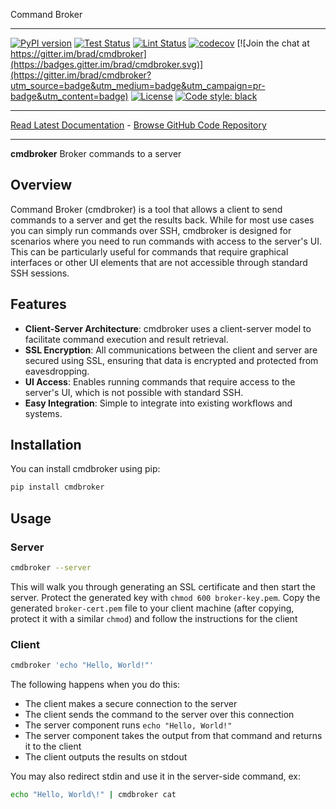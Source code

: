 Command Broker
_________________

[![PyPI version](https://badge.fury.io/py/cmdbroker.svg)](http://badge.fury.io/py/cmdbroker)
[![Test Status](https://github.com/brad/cmdbroker/actions/workflows/test.yml/badge.svg)](https://github.com/brad/cmdbroker/actions/workflows/test.yml)
[![Lint Status](https://github.com/brad/cmdbroker/actions/workflows/lint.yml/badge.svg)](https://github.com/brad/cmdbroker/actions/workflows/lint.yml)
[![codecov](https://codecov.io/gh/brad/cmdbroker/branch/main/graph/badge.svg)](https://codecov.io/gh/brad/cmdbroker)
[![Join the chat at https://gitter.im/brad/cmdbroker](https://badges.gitter.im/brad/cmdbroker.svg)](https://gitter.im/brad/cmdbroker?utm_source=badge&utm_medium=badge&utm_campaign=pr-badge&utm_content=badge)
[![License](https://img.shields.io/github/license/mashape/apistatus.svg)](https://pypi.python.org/pypi/cmdbroker/)
[![Code style: black](https://img.shields.io/badge/code%20style-black-000000.svg)](https://github.com/psf/black)
_________________

[Read Latest Documentation](https://brad.github.io/cmdbroker/) - [Browse GitHub Code Repository](https://github.com/brad/cmdbroker/)
_________________

**cmdbroker** Broker commands to a server

## Overview

Command Broker (cmdbroker) is a tool that allows a client to send commands to a server and get the results back. While for most use cases you can simply run commands over SSH, cmdbroker is designed for scenarios where you need to run commands with access to the server's UI. This can be particularly useful for commands that require graphical interfaces or other UI elements that are not accessible through standard SSH sessions.

## Features

- **Client-Server Architecture**: cmdbroker uses a client-server model to facilitate command execution and result retrieval.
- **SSL Encryption**: All communications between the client and server are secured using SSL, ensuring that data is encrypted and protected from eavesdropping.
- **UI Access**: Enables running commands that require access to the server's UI, which is not possible with standard SSH.
- **Easy Integration**: Simple to integrate into existing workflows and systems.

## Installation

You can install cmdbroker using pip:

```bash
pip install cmdbroker
```

## Usage

### Server

```bash
cmdbroker --server
```

This will walk you through generating an SSL certificate and then start the server. Protect the generated key with `chmod 600 broker-key.pem`. Copy the generated `broker-cert.pem` file to your client machine (after copying, protect it with a similar `chmod`) and follow the instructions for the client

### Client

```bash
cmdbroker 'echo "Hello, World!"'
```

The following happens when you do this:
- The client makes a secure connection to the server
- The client sends the command to the server over this connection
- The server component runs `echo "Hello, World!"`
- The server component takes the output from that command and returns it to the client
- The client outputs the results on stdout

You may also redirect stdin and use it in the server-side command, ex:

```bash
echo "Hello, World\!" | cmdbroker cat
```
